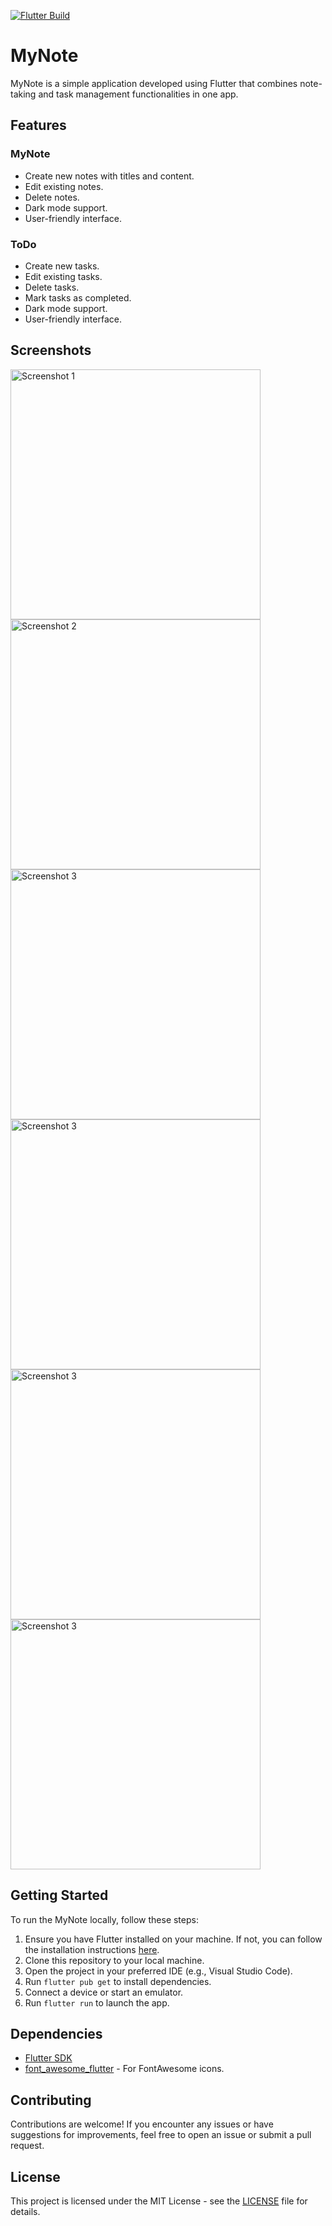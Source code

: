 [![Flutter Build](https://github.com/Syipmong/todo_app/actions/workflows/main.yml/badge.svg)](https://github.com/Syipmong/todo_app/actions/workflows/main.yml)

# MyNote

MyNote is a simple application developed using Flutter that combines note-taking and task management functionalities in one app.

## Features

### MyNote

- Create new notes with titles and content.
- Edit existing notes.
- Delete notes.
- Dark mode support.
- User-friendly interface.

### ToDo

- Create new tasks.
- Edit existing tasks.
- Delete tasks.
- Mark tasks as completed.
- Dark mode support.
- User-friendly interface.

## Screenshots

<img src="readme/images/Screenshot_20240210-090459.jpg" alt="Screenshot 1" width="400"/> <img src="readme/images/Screenshot_20240210-090510.jpg" alt="Screenshot 2" width="400"/>
<img src="readme/images/Screenshot_20240210-090518.jpg" alt="Screenshot 3" width="400"/> <img src="readme/images/Screenshot_20240210-101219.jpg" alt="Screenshot 3" width="400"/>
<img src="readme/images/Screenshot_20240210-101225.jpg" alt="Screenshot 3" width="400"/> <img src="readme/images/Screenshot_20240210-101258.jpg" alt="Screenshot 3" width="400"/>






## Getting Started

To run the MyNote locally, follow these steps:

1. Ensure you have Flutter installed on your machine. If not, you can follow the installation instructions [here](https://flutter.dev/docs/get-started/install).
2. Clone this repository to your local machine.
3. Open the project in your preferred IDE (e.g., Visual Studio Code).
4. Run `flutter pub get` to install dependencies.
5. Connect a device or start an emulator.
6. Run `flutter run` to launch the app.

## Dependencies

- [Flutter SDK](https://flutter.dev/)
- [font_awesome_flutter](https://pub.dev/packages/font_awesome_flutter) - For FontAwesome icons.

## Contributing

Contributions are welcome! If you encounter any issues or have suggestions for improvements, feel free to open an issue or submit a pull request.

## License

This project is licensed under the MIT License - see the [LICENSE](LICENSE) file for details.
